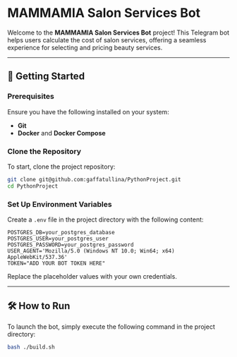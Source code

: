 # MAMMAMIA Salon Services Bot

Welcome to the **MAMMAMIA Salon Services Bot** project! This Telegram bot helps users calculate the cost of salon services, offering a seamless experience for selecting and pricing beauty services.

---

## 🚀 Getting Started

### Prerequisites
Ensure you have the following installed on your system:
- **Git**
- **Docker** and **Docker Compose**

### Clone the Repository
To start, clone the project repository:
```bash
git clone git@github.com:gaffatullina/PythonProject.git
cd PythonProject
```

### Set Up Environment Variables
Create a `.env` file in the project directory with the following content:
```env
POSTGRES_DB=your_postgres_database
POSTGRES_USER=your_postgres_user
POSTGRES_PASSWORD=your_postgres_password
USER_AGENT='Mozilla/5.0 (Windows NT 10.0; Win64; x64) AppleWebKit/537.36'
TOKEN="ADD YOUR BOT TOKEN HERE"
```
Replace the placeholder values with your own credentials.

---

## 🛠️ How to Run
To launch the bot, simply execute the following command in the project directory:
```bash
bash ./build.sh
```

